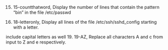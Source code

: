 15. 15-countthatword, Display the number of lines that contain the pattern “bin” in the file /etc/passwd


18. 18-letteronly, Display all lines of the file /etc/ssh/sshd_config starting with a letter.

include capital letters as well
19. 19-AZ, Replace all characters A and c from input to Z and e respectively.
